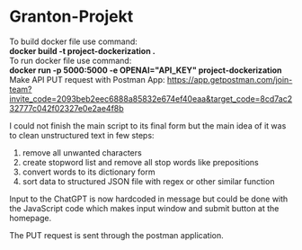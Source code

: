 # Granton-Projekt
 To build docker file use command: <br>**docker build -t project-dockerization .**<br>
 To run docker file use command: <br>**docker run -p 5000:5000 -e OPENAI="API_KEY" project-dockerization**<br>
 Make API PUT request with Postman App:
 https://app.getpostman.com/join-team?invite_code=2093beb2eec6888a85832e674ef40eaa&target_code=8cd7ac232777c042f02327e0e2ae4f8b
 
I could not finish the main script to its final form but the main idea of it was to clean unstructured text in few steps:
1. remove all unwanted characters
2. create stopword list and remove all stop words like prepositions
3. convert words to its dictionary form
4. sort data to structured JSON file with regex or other similar function

Input to the ChatGPT is now hardcoded in message but could be done with the JavaScript 
code which makes input window and submit button at the homepage.

The PUT request is sent through the postman application.